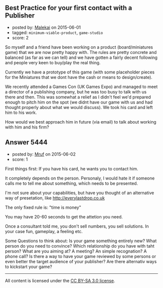 ## Best Practice for your first contact with a Publisher

- posted by: [Malekai](https://stackexchange.com/users/5820495/malekai) on 2015-06-01
- tagged: `minimum-viable-product`, `game-studio`
- score: 2

So myself and a friend have been working on a product (board/miniatures game) that we are now pretty happy with. The rules are pretty concrete and balanced (as far as we can tell) and we have gotten a fairly decent following and people very keen to buy/play the real thing.

Currently we have a prototype of this game (with some placeholder pieces for the Miniatures that we dont have the cash or means to design/create).

We recently attended a Games Con (UK Games Expo) and managed to meet a director of a publishing company, but he was too busy to talk with us there and then. This was somewhat a relief as I didn't feel we'd prepared enough to pitch him on the spot (we didnt have our game with us and had thought properly about what we would discuss). We took his card and left him to his work.

How would we best approach him in future (via email) to talk about working with him and his firm?


## Answer 5444

- posted by: [Mruf](https://stackexchange.com/users/3246202/mruf) on 2015-06-02
- score: 1

First things first: If you have his card, he wants you to contact him.

It completely depends on the person. Personaly, I would hate it if someone calls me to tell me about something, which needs to be presented.

I'm not sure about your capabilities, but have you thought of an alternative way of presetation, like http://everylastdrop.co.uk

The only fixed rule is: "time is money"

You may have 20-60 seconds to get the attetion you need.

Once a consultant told me, you don't sell numbers, you sell solutions. In your case fun, gameplay, a feeling etc.

Some Questions to think about:
Is your game something entirely new?
What person do you need to convince?
Which relationship do you have with taht person?
What are you aiming at? A meeting? An simple recognation? A phone call?
Is there a way to have your game reviewed by some persons or even better the target audience of your publisher?
Are there alternativ ways to kickstart your game?



---

All content is licensed under the [CC BY-SA 3.0 license](https://creativecommons.org/licenses/by-sa/3.0/).
